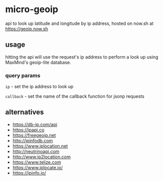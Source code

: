 # micro-geoip

api to look up latitude and longitude by ip address, hosted on now.sh at https://geoip.now.sh

## usage

hitting the api will use the request's ip address to perform a look up
using MaxMind's geoip-lite database.

### query params

`ip` - set the ip address to look up

`callback` - set the name of the callback function for jsonp requests

## alternatives

- https://db-ip.com/api
- https://ipapi.co
- https://freegeoip.net
- http://ipinfodb.com
- https://www.iplocation.net
- http://neutrinoapi.com
- http://www.ip2location.com
- https://www.telize.com
- https://www.iplocate.io/
- https://ipinfo.io/
